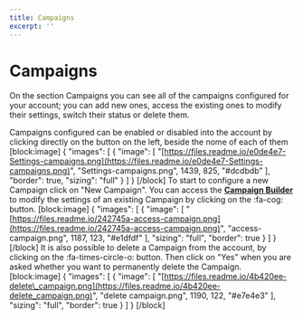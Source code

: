 ```yaml
---
title: Campaigns
excerpt: ''
---
```


# Campaigns

On the section Campaigns you can see all of the campaigns configured for your account; you can add new ones, access the existing ones to modify their settings, switch their status or delete them.

Campaigns configured can be enabled or disabled into the account by clicking directly on the button on the left, beside the nome of each of them \[block:image\] { "images": \[ { "image": \[ "[https://files.readme.io/e0de4e7-Settings-campaigns.png](https://files.readme.io/e0de4e7-Settings-campaigns.png)", "Settings-campaigns.png", 1439, 825, "\#dcdbdb" \], "border": true, "sizing": "full" } \] } \[/block\] To start to configure a new Campaign click on "New Campaign". You can access the [**Campaign Builder**](doc:vcb-campaign-builder-interface) to modify the settings of an existing Campaign by clicking on the :fa-cog: button. \[block:image\] { "images": \[ { "image": \[ "[https://files.readme.io/242745a-access-campaign.png](https://files.readme.io/242745a-access-campaign.png)", "access-campaign.png", 1187, 123, "\#e1dfdf" \], "sizing": "full", "border": true } \] } \[/block\] It is also possible to delete a Campaign from the account, by clicking on the :fa-times-circle-o: button. Then click on "Yes" when you are asked whether you want to permanently delete the Campaign. \[block:image\] { "images": \[ { "image": \[ "[https://files.readme.io/4b420ee-delete\_campaign.png](https://files.readme.io/4b420ee-delete_campaign.png)", "delete campaign.png", 1190, 122, "\#e7e4e3" \], "sizing": "full", "border": true } \] } \[/block\]

